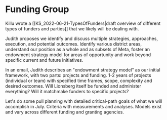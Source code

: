 # Funding Group
Killu wrote a [[KS_2022-06-21-TypesOfFunders|draft overview of different types of funders and parties]] that we likely will be dealing with.

Judith proposes we identify and discuss multiple strategies, approaches, execution, and potential outcomes. Identify various district areas, understand our position as a whole and as subsets of Meta, foster an endowment strategy model for areas of opportunity and work beyond specific current and future initiatives.

In an email, Judith describes an "endowment strategy model” as our initial framework, with two parts: projects and funding. 1-2 years of projects (individual or team) with specified time frames, scope, complexity and desired outcomes. Will Lionsberg itself be funded and administer everything? Will it matchmake funders to specific projects?

Let's do some pull planning with detailed critical-path goals of what we will accomplish in July. Criteria with measurements and analyses. Models exist and vary across different funding and granting agencies. 